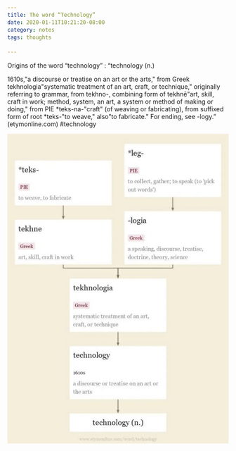 ```yaml
---
title: The word “Technology”
date: 2020-01-11T10:21:20-08:00
category: notes 
tags: thoughts 

---
```

Origins of the word “technology” : “technology (n.)

1610s,"a discourse or treatise on an art or the arts," from Greek tekhnologia"systematic treatment of an art, craft, or technique," originally referring to grammar, from tekhno-, combining form of tekhnē"art, skill, craft in work; method, system, an art, a system or method of making or doing," from PIE \*teks-na-"craft" (of weaving or fabricating), from suffixed form of root \*teks-"to weave," also"to fabricate." For ending, see -logy.” (etymonline.com) #technology

![image1](/assets/images/events/img_0046.jpg)
